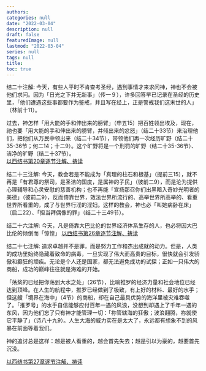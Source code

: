 ```yaml
---
authors:
categories: null
date: "2022-03-04"
description: null
draft: false
featuredImage: null
lastmod: "2022-03-04"
series: null
tags: null
title: 
toc: true
---
```


<!--more-->

结二十注解:
今天，有些人平时不肯查考圣经，遇到事情才来求问神，神也不会被他们求问。因为「日光之下并无新事」（传一９），许多回答早已记录在圣经的历史里，「他们遭遇这些事都要作为鉴戒，并且写在经上，正是警戒我们这末世的人」（林前十11）。

过去，神怎样「用大能的手和伸出来的膀臂」（申五15）把百姓领出埃及，现在，祂也要「用大能的手和伸出来的膀臂，并倾出来的忿怒」（结二十33节）来治理他们，把他们从万民中领出来（结二十34节），带领他们再一次经历旷野（结二十35-36节；何二14；十二9）。这个旷野将是一个刑罚的旷野（结二十35-36节）、洁净的旷野（结二十37节）。  
<a href="https://cmcbiblereading.com/2016/08/22/%e4%bb%a5%e8%a5%bf%e7%bb%93%e4%b9%a6%e7%ac%ac20%e7%ab%a0%e9%80%90%e8%8a%82%e6%b3%a8%e8%a7%a3%e3%80%81%e7%a5%b7%e8%af%bb/">以西结书第20章逐节注解、祷读</a>

结二十三注解:
今天，教会若是不能成为「真理的柱石和根基」（提前三15），就不再是「有君尊的祭司，是圣洁的国度，是属神的子民」（彼前二9），而是沦为提供心理辅导和心灵安慰的慈善机构；也不再能「宣扬那召你们出黑暗入奇妙光明者的美德」（彼前二9），反而倚靠世界，效法世界所流行的、高举世界所高举的、看重世界所看重的，成了与世界行淫的淫妇。这样的教会，神也必「叫她病卧在床」（启二22）、「担当拜偶像的罪」（结二十三49节）。


结二十六注解:
今天，凡是倚靠大巴比伦的世界经济体系生存的人，也必将因大巴比伦的倾倒而「惊惶」
<a href ="https://cmcbiblereading.com/2016/08/25/%e4%bb%a5%e8%a5%bf%e7%bb%93%e4%b9%a6%e7%ac%ac26%e7%ab%a0%e9%80%90%e8%8a%82%e6%b3%a8%e8%a7%a3%e3%80%81%e7%a5%b7%e8%af%bb/">以西结书第26章逐节注解、祷读</a>


结二十七注解:
追求卓越并不是罪，而是努力工作和杰出成就的动力。但是，人类的成功里始终隐藏着致命的病毒，一旦实现了伟大而高贵的目标，很快就会引发骄傲和癫狂的顽疾。无论是个人还是国家，都无法避免成功的试探；正如一只伟大的商船，成功的巅峰往往就是海难的开始。  

「荡桨的已经把你荡到大水之处」（26节），比喻推罗的经济力量和社会地位已经达到顶峰。在人生的航程中，推罗已经做到了极致，有上好的材料、最好的水手；但这艘「境界在海中」（4节）的商船，却在自己最具优势的海洋里被灾难吞噬了。「推罗号」的水手自信能够应付百年一遇的风浪，没想到却遇上了千年一遇的东风，因为他们忘了只有神才能管理一切：「祢管辖海的狂傲；波浪翻腾，祢就使它平静了」（诗八十九9）。人生大海的威力实在是太大了，永远都有想象不到的风暴在前面等着我们。  

神的追讨总是这样：越是被人看重的，越会首先失去；越是引以为豪的，越要首先沉没。  

<a href ="https://cmcbiblereading.com/2016/08/28/%e4%bb%a5%e8%a5%bf%e7%bb%93%e4%b9%a6%e7%ac%ac27%e7%ab%a0%e9%80%90%e8%8a%82%e6%b3%a8%e8%a7%a3%e3%80%81%e7%a5%b7%e8%af%bb/">以西结书第27章逐节注解、祷读</a>